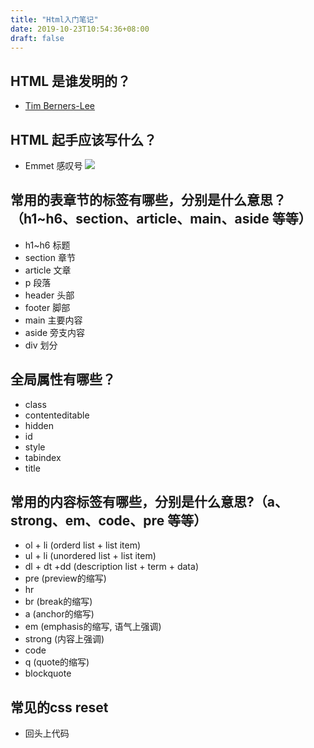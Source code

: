 ```yaml
---
title: "Html入门笔记"
date: 2019-10-23T10:54:36+08:00
draft: false
---
```

## HTML 是谁发明的？

* [Tim Berners-Lee](https://en.wikipedia.org/wiki/Tim_Berners-Lee)


## HTML 起手应该写什么？

* Emmet 感叹号
![](/images/0.png)

## 常用的表章节的标签有哪些，分别是什么意思？（h1~h6、section、article、main、aside 等等）

* h1~h6 标题
* section 章节
* article 文章
* p 段落
* header 头部
* footer 脚部
* main 主要内容
* aside 旁支内容
* div 划分

## 全局属性有哪些？

* class
* contenteditable
* hidden
* id
* style
* tabindex
* title

## 常用的内容标签有哪些，分别是什么意思?（a、strong、em、code、pre 等等）

* ol + li (orderd list + list item)
* ul + li (unordered list + list item)
* dl + dt +dd (description list + term + data)
* pre (preview的缩写)
* hr
* br (break的缩写)
* a (anchor的缩写)
* em (emphasis的缩写, 语气上强调)
* strong (内容上强调)
* code
* q (quote的缩写)
* blockquote
  
## 常见的css reset

* 回头上代码

